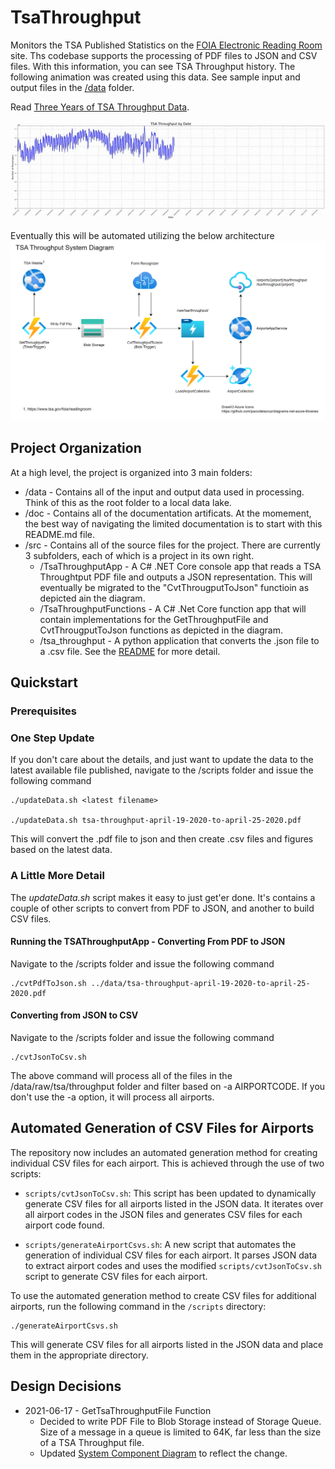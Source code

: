 # TsaThroughput

Monitors the TSA Published Statistics on the [FOIA Electronic Reading Room](https://www.tsa.gov/foia/readingroom) site. Ths codebase supports the processing of PDF files to JSON and CSV files. With this information, you can see TSA Throughput history. The following animation was created using this data.
See sample input and output files in the [/data](./data) folder.

Read [Three Years of TSA Throughput Data](https://mikelor.github.io/three-years-of-tsathroughput).

![Animation of TSA Throughput Data](doc/TsaThroughputAnimated.gif)

Eventually this will be automated utilizing the below architecture
![System Component Diagram](doc/SystemComponentDiagram.png)

## Project Organization

At a high level, the project is organized into 3 main folders:

 * /data - Contains all of the input and output data used in processing. Think of this as the root folder to a local data lake.
 * /doc - Contains all of the documentation artificats. At the momement, the best way of navigating the limited documentation is to start with this README.md file.
 * /src - Contains all of the source files for the project. There are currently 3 subfolders, each of which is a project in its own right.
   * /TsaThroughputApp - A C# .NET Core console app that reads a TSA Throughtput PDF file and outputs a JSON representation. This will eventually be migrated to the "CvtThrougputToJson" functioin as depicted ain the diagram.
   * /TsaThroughputFunctions - A C# .Net Core function app that will contain implementations for the GetThroughputFile and CvtThrougputToJson functions as depicted in the diagram.
   * /tsa_throughput - A python application that converts the .json file to a .csv file. See the [README](src/tsa_throughput/README.md) for more detail.

## Quickstart

### Prerequisites

### One Step Update

If you don't care about the details, and just want to update the data to the latest available file published, navigate to the /scripts folder and issue the following command
```
./updateData.sh <latest filename>

./updateData.sh tsa-throughput-april-19-2020-to-april-25-2020.pdf
```
This will convert the .pdf file to json and then create .csv files and figures based on the latest data.

### A Little More Detail
The *updateData.sh* script makes it easy to just get'er done. It's contains a couple of other scripts to convert from PDF to JSON, and another to build CSV files.
#### Running the TSAThroughputApp - Converting From PDF to JSON

Navigate to the /scripts folder and issue the following command

```
./cvtPdfToJson.sh ../data/tsa-throughput-april-19-2020-to-april-25-2020.pdf
```

#### Converting from JSON to CSV

Navigate to the /scripts folder and issue the following command

```
./cvtJsonToCsv.sh
```

The above command will process all of the files in the /data/raw/tsa/throughput folder and filter based on -a AIRPORTCODE. If you don't use the -a option, it will process all airports.

## Automated Generation of CSV Files for Airports

The repository now includes an automated generation method for creating individual CSV files for each airport. This is achieved through the use of two scripts:

- `scripts/cvtJsonToCsv.sh`: This script has been updated to dynamically generate CSV files for all airports listed in the JSON data. It iterates over all airport codes in the JSON files and generates CSV files for each airport code found.

- `scripts/generateAirportCsvs.sh`: A new script that automates the generation of individual CSV files for each airport. It parses JSON data to extract airport codes and uses the modified `scripts/cvtJsonToCsv.sh` script to generate CSV files for each airport.

To use the automated generation method to create CSV files for additional airports, run the following command in the `/scripts` directory:

```
./generateAirportCsvs.sh
```

This will generate CSV files for all airports listed in the JSON data and place them in the appropriate directory.

## Design Decisions
  * 2021-06-17 - GetTsaThroughputFile Function
    * Decided to write PDF File to Blob Storage instead of Storage Queue. Size of a message in a queue is limited to 64K, far less than the size of a TSA Throughput file.
    * Updated [System Component Diagram](doc/SystemComponentDiagram.png) to reflect the change.

